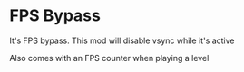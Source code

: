 # FPS Bypass

It's FPS bypass. This mod will disable vsync while it's active

Also comes with an FPS counter when playing a level
